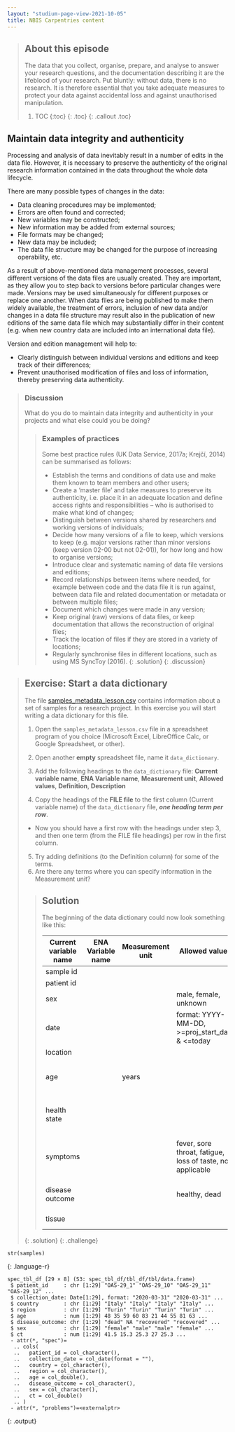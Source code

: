 ```yaml
---
layout: "studium-page-view-2021-10-05"
title: NBIS Carpentries content
---
```


<article class="nbis_carpentries" markdown="1">

> ## About this episode 
> The data that you collect, organise, prepare, and analyse to answer your research questions, and the documentation describing it are the lifeblood of your research. Put bluntly: without data, there is no research. It is therefore essential that you take adequate measures to protect your data against accidental loss and against unauthorised manipulation.
> 1. TOC
> {:toc}
> {: .toc}
{: .callout .toc}

## Maintain data integrity and authenticity
Processing and analysis of data inevitably result in a number of edits in the data file. However, it is necessary to preserve the authenticity of the original research information contained in the data throughout the whole data lifecycle.

There are many possible types of changes in the data:

- Data cleaning procedures may be implemented;
- Errors are often found and corrected;
- New variables may be constructed;
- New information may be added from external sources;
- File formats may be changed;
- New data may be included;
- The data file structure may be changed for the purpose of increasing operability, etc.

As a result of above-mentioned data management processes, several different versions of the data files are usually created. They are important, as they allow you to step back to versions before particular changes were made. Versions may be used simultaneously for different purposes or replace one another. When data files are being published to make them widely available, the treatment of errors, inclusion of new data and/or changes in a data file structure may result also in the publication of new editions of the same data file which may substantially differ in their content (e.g. when new country data are included into an international data file).

Version and edition management will help to:

- Clearly distinguish between individual versions and editions and keep track of their differences;
- Prevent unauthorised modification of files and loss of information, thereby preserving data authenticity.

> ### Discussion
> What do you do to maintain data integrity and authenticity in your projects and what else could you be doing?
>> ### Examples of practices
>> Some best practice rules (UK Data Service, 2017a; Krejčí, 2014) can be summarised as follows:
>> - Establish the terms and conditions of data use and make them known to team members and other users;
>> - Create a ‘master file’ and take measures to preserve its authenticity, i.e. place it in an adequate location and define access rights and responsibilities – who is authorised to make what kind of changes;
>> - Distinguish between versions shared by researchers and working versions of individuals;
>> - Decide how many versions of a file to keep, which versions to keep (e.g. major versions rather than minor versions (keep version 02-00 but not 02-01)), for how long and how to organise versions;
>> - Introduce clear and systematic naming of data file versions and editions;
>> - Record relationships between items where needed, for example between code and the data file it is run against, between data file and related documentation or metadata or between multiple files;
>> - Document which changes were made in any version;
>> - Keep original (raw) versions of data files, or keep documentation that allows the reconstruction of original files;
>> - Track the location of files if they are stored in a variety of locations;
>> - Regularly synchronise files in different locations, such as using MS SyncToy (2016).
> {: .solution}
{: .discussion}

> ## Exercise: Start a data dictionary
>
> The file [samples_metadata_lesson.csv](../files/samples_metadata_lesson.csv) contains information about a set of samples for a research project. In this exercise you will start writing a data dictionary for this file.
> 1. Open the `samples_metadata_lesson.csv` file in a spreadsheet program of you choice (Microsoft Excel, LibreOffice Calc, or Google Spreadsheet, or other).
> 2. Open another **empty** spreadsheet file, name it `data_dictionary`.
> 3. Add the following headings to the `data_dictionary` file:
> **Current variable name**, **ENA Variable name**, **Measurement unit**, **Allowed values**, **Definition**, **Description**
>
> 4. Copy the headings of the **FILE file** to the first column (Current variable name) of the `data_dictionary` file, _**one heading term per row**_.
>   * Now you should have a first row with the headings under step 3, and then one term (from the FILE file headings) per row in the first column.
> 5. Try adding definitions (to the Definition column) for some of the terms.
> 6. Are there any terms where you can specify information in the Measurement unit?
>
> > ## Solution
> >
> > The beginning of the data dictionary could now look something like this:
> >
> > | Current variable name | ENA Variable name | Measurement unit | Allowed values | Definition | Description |
> > |-|-|-|-|-|-|
> > | sample id |  |  |  |  |  |
> > | patient id |  |  |  |  |  |
> > | sex |  |  | male, female, unknown | Sex of the individual |  |
> > | date |  |  | format: YYYY-MM-DD, >=proj_start_date & <=today | Date of sampling |  |
> > | location |  |  |  |  |  |
> > | age |  | years |  | Age of individual at the time of sampling |  |
> > | health state |  |  |  | Health state of individual at time of sampling |  |
> > | symptoms |  |  | fever, sore throat, fatigue, loss of taste, not applicable | Symptoms experienced in connection with illness |  |
> > | disease outcome |  |  | healthy, dead | Final outcome of disease |  |
> > | tissue |  |  |  | Tissue sampled |  |
> >
> {: .solution}
{: .challenge}

~~~
str(samples)
~~~
{: .language-r}



~~~
spec_tbl_df [29 × 8] (S3: spec_tbl_df/tbl_df/tbl/data.frame)
 $ patient_id     : chr [1:29] "OAS-29_1" "OAS-29_10" "OAS-29_11" "OAS-29_12" ...
 $ collection_date: Date[1:29], format: "2020-03-31" "2020-03-31" ...
 $ country        : chr [1:29] "Italy" "Italy" "Italy" "Italy" ...
 $ region         : chr [1:29] "Turin" "Turin" "Turin" "Turin" ...
 $ age            : num [1:29] 48 35 59 60 83 21 44 55 81 63 ...
 $ disease_outcome: chr [1:29] "dead" NA "recovered" "recovered" ...
 $ sex            : chr [1:29] "female" "male" "male" "female" ...
 $ ct             : num [1:29] 41.5 15.3 25.3 27 25.3 ...
 - attr(*, "spec")=
  .. cols(
  ..   patient_id = col_character(),
  ..   collection_date = col_date(format = ""),
  ..   country = col_character(),
  ..   region = col_character(),
  ..   age = col_double(),
  ..   disease_outcome = col_character(),
  ..   sex = col_character(),
  ..   ct = col_double()
  .. )
 - attr(*, "problems")=<externalptr> 
~~~
{: .output}

</article>